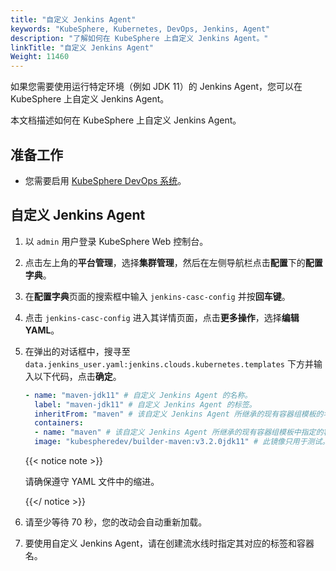 ```yaml
---
title: "自定义 Jenkins Agent"
keywords: "KubeSphere, Kubernetes, DevOps, Jenkins, Agent"
description: "了解如何在 KubeSphere 上自定义 Jenkins Agent。"
linkTitle: "自定义 Jenkins Agent"
Weight: 11460
---
```


如果您需要使用运行特定环境（例如 JDK 11）的 Jenkins Agent，您可以在 KubeSphere 上自定义 Jenkins Agent。

本文档描述如何在 KubeSphere 上自定义 Jenkins Agent。

## 准备工作

- 您需要启用 [KubeSphere DevOps 系统](../../../pluggable-components/devops/)。

## 自定义 Jenkins Agent

1. 以 `admin` 用户登录 KubeSphere Web 控制台。

2. 点击左上角的**平台管理**，选择**集群管理**，然后在左侧导航栏点击**配置**下的**配置字典**。

3. 在**配置字典**页面的搜索框中输入 `jenkins-casc-config` 并按**回车键**。

4. 点击 `jenkins-casc-config` 进入其详情页面，点击**更多操作**，选择**编辑 YAML**。

5. 在弹出的对话框中，搜寻至 `data.jenkins_user.yaml:jenkins.clouds.kubernetes.templates` 下方并输入以下代码，点击**确定**。

   ```yaml
   - name: "maven-jdk11" # 自定义 Jenkins Agent 的名称。
     label: "maven-jdk11" # 自定义 Jenkins Agent 的标签。
     inheritFrom: "maven" # 该自定义 Jenkins Agent 所继承的现有容器组模板的名称。
     containers:
     - name: "maven" # 该自定义 Jenkins Agent 所继承的现有容器组模板中指定的容器名称。
     image: "kubespheredev/builder-maven:v3.2.0jdk11" # 此镜像只用于测试。您可以使用自己的镜像。
   ```

   {{< notice note >}}

   请确保遵守 YAML 文件中的缩进。

   {{</ notice >}}

6. 请至少等待 70 秒，您的改动会自动重新加载。

7. 要使用自定义 Jenkins Agent，请在创建流水线时指定其对应的标签和容器名。
